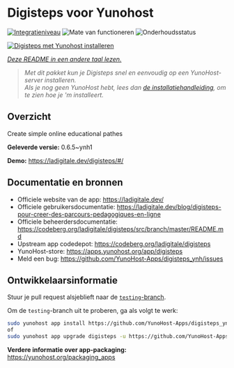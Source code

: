 <!--
NB: Deze README is automatisch gegenereerd door <https://github.com/YunoHost/apps/tree/master/tools/readme_generator>
Hij mag NIET handmatig aangepast worden.
-->

# Digisteps voor Yunohost

[![Integratieniveau](https://apps.yunohost.org/badge/integration/digisteps)](https://ci-apps.yunohost.org/ci/apps/digisteps/)
![Mate van functioneren](https://apps.yunohost.org/badge/state/digisteps)
![Onderhoudsstatus](https://apps.yunohost.org/badge/maintained/digisteps)

[![Digisteps met Yunohost installeren](https://install-app.yunohost.org/install-with-yunohost.svg)](https://install-app.yunohost.org/?app=digisteps)

*[Deze README in een andere taal lezen.](./ALL_README.md)*

> *Met dit pakket kun je Digisteps snel en eenvoudig op een YunoHost-server installeren.*  
> *Als je nog geen YunoHost hebt, lees dan [de installatiehandleiding](https://yunohost.org/install), om te zien hoe je 'm installeert.*

## Overzicht

Create simple online educational pathes

**Geleverde versie:** 0.6.5~ynh1

**Demo:** <https://ladigitale.dev/digisteps/#/>
## Documentatie en bronnen

- Officiele website van de app: <https://ladigitale.dev/>
- Officiele gebruikersdocumentatie: <https://ladigitale.dev/blog/digisteps-pour-creer-des-parcours-pedagogiques-en-ligne>
- Officiele beheerdersdocumentatie: <https://codeberg.org/ladigitale/digisteps/src/branch/master/README.md>
- Upstream app codedepot: <https://codeberg.org/ladigitale/digisteps>
- YunoHost-store: <https://apps.yunohost.org/app/digisteps>
- Meld een bug: <https://github.com/YunoHost-Apps/digisteps_ynh/issues>

## Ontwikkelaarsinformatie

Stuur je pull request alsjeblieft naar de [`testing`-branch](https://github.com/YunoHost-Apps/digisteps_ynh/tree/testing).

Om de `testing`-branch uit te proberen, ga als volgt te werk:

```bash
sudo yunohost app install https://github.com/YunoHost-Apps/digisteps_ynh/tree/testing --debug
of
sudo yunohost app upgrade digisteps -u https://github.com/YunoHost-Apps/digisteps_ynh/tree/testing --debug
```

**Verdere informatie over app-packaging:** <https://yunohost.org/packaging_apps>
